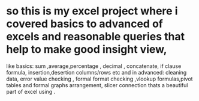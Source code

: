 # so this is my excel project where i covered basics to advanced of excels and reasonable queries that help to make good insight view,
like basics: sum ,average,percentage , decimal , concatenate, if clause formula, insertion,desertion columns/rows etc
and in advanced: cleaning data, error value checking , formal format checking ,vlookup formulas,pivot tables and formal graphs arrangement,
slicer connection thats a beautiful part of excel using .
